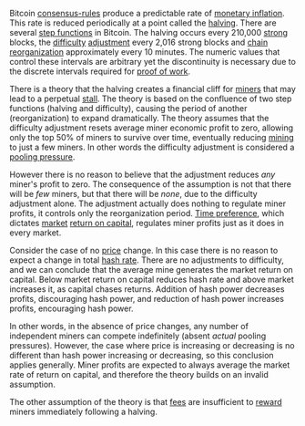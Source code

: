 Bitcoin [consensus-rules](Glossary#consensus-rules) produce a predictable rate of [monetary inflation](Glossary#inflation). This rate is reduced periodically at a point called the [halving](Glossary#halving). There are several [step functions](https://en.wikipedia.org/wiki/Step_function) in Bitcoin. The halving occurs every 210,000 [strong](Glossary#strong) blocks, the [difficulty](Glossary#difficulty) [adjustment](Glossary#adjustment) every 2,016 strong blocks and [chain](Glossary#chain) [reorganization](Glossary#reorganization) approximately every 10 minutes. The numeric values that control these intervals are arbitrary yet the discontinuity is necessary due to the discrete intervals required for [proof of work](Glossary#proof).

There is a theory that the halving creates a financial cliff for [miners](Glossary#miner) that may lead to a perpetual [stall](Glossary#stall). The theory is based on the confluence of two step functions (halving and difficulty), causing the period of another (reorganization) to expand dramatically. The theory assumes that the difficulty adjustment resets average miner economic profit to zero, allowing only the top 50% of miners to survive over time, eventually reducing [mining](Glossary#mine) to just a few miners. In other words the difficulty adjustment is considered a [pooling pressure](Pooling-Pressure-Risk).

However there is no reason to believe that the adjustment reduces *any* miner's profit to zero. The consequence of the assumption is not that there will be *few* miners, but that there will be *none*, due to the difficulty adjustment alone. The adjustment actually does nothing to regulate miner profits, it controls only the reorganization period. [Time preference](https://en.wikipedia.org/wiki/Time_preference), which dictates [market](Glossary#market) [return on capital](Glossary#interest), regulates miner profits just as it does in every market.

Consider the case of no [price](Glossary#price) change. In this case there is no reason to expect a change in total [hash rate](Glossary#hash-rate). There are no adjustments to difficulty, and we can conclude that the average mine generates the market return on capital. Below market return on capital reduces hash rate and above market increases it, as capital chases returns. Addition of hash power decreases profits, discouraging hash power, and reduction of hash power increases profits, encouraging hash power.

In other words, in the absence of price changes, any number of independent miners can compete indefinitely (absent *actual* pooling pressures). However, the case where price is increasing or decreasing is no different than hash power increasing or decreasing, so this conclusion applies generally. Miner profits are expected to always average the market rate of return on capital, and therefore the theory builds on an invalid assumption.

The other assumption of the theory is that [fees](Glossary#fee) are insufficient to [reward](Glossary#reward) miners immediately following a halving.
